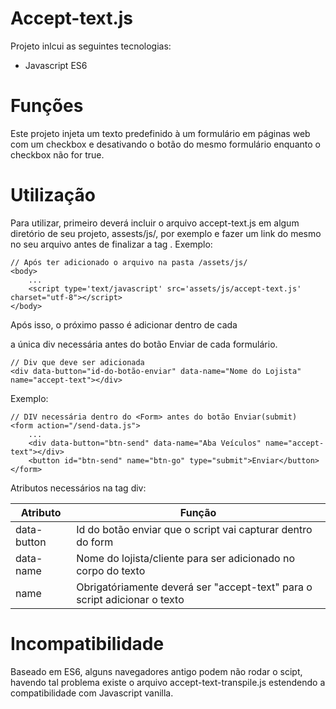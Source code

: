 # Accept-text.js

Projeto inlcui as seguintes tecnologias:

- Javascript ES6

# Funções

Este projeto injeta um texto predefinido à um formulário em páginas web com um checkbox e desativando o botão do mesmo formulário enquanto o checkbox não for true.

# Utilização

Para utilizar, primeiro deverá incluir o arquivo accept-text.js em algum diretório de seu projeto, assests/js/, por exemplo e fazer um link do mesmo no seu arquivo antes de finalizar a tag </body>. Exemplo:

    // Após ter adicionado o arquivo na pasta /assets/js/
    <body>
        ...
        <script type='text/javascript' src='assets/js/accept-text.js' charset="utf-8"></script>
    </body>

Após isso, o próximo passo é adicionar dentro de cada <Form> a única div necessária antes do botão Enviar de cada formulário.

    // Div que deve ser adicionada
    <div data-button="id-do-botão-enviar" data-name="Nome do Lojista" name="accept-text"></div>

Exemplo:

    // DIV necessária dentro do <Form> antes do botão Enviar(submit)
    <form action="/send-data.js">
        ...
        <div data-button="btn-send" data-name="Aba Veículos" name="accept-text"></div>
        <button id="btn-send" name="btn-go" type="submit">Enviar</button>
    </form>

Atributos necessários na tag div:

| Atributo    | Função                                                                    |
| ----------- | ------------------------------------------------------------------------- |
| data-button | Id do botão enviar que o script vai capturar dentro do form               |
| data-name   | Nome do lojista/cliente para ser adicionado no corpo do texto             |
| name        | Obrigatóriamente deverá ser "accept-text" para o script adicionar o texto |

# Incompatibilidade

Baseado em ES6, alguns navegadores antigo podem não rodar o scipt, havendo tal problema existe o arquivo accept-text-transpile.js estendendo a compatibilidade com Javascript vanilla.
